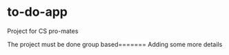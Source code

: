 # to-do-app


Project for CS pro-mates



The project must be done group based=======
Adding some more details

